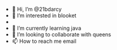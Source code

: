 - 👋 Hi, I’m @21bdarcy
- 👀 I’m interested in blooket
-
- 🌱 I’m currently learning java
- 💞️ I’m looking to collaborate with queens 
- 📫 How to reach me email

<!---
21bdarcy/21bdarcy is a ✨ special ✨ repository because its `README.md` (this file) appears on your GitHub profile.
You can click the Preview link to take a look at your changes.
--->
